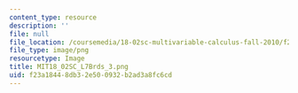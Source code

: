 ```yaml
---
content_type: resource
description: ''
file: null
file_location: /coursemedia/18-02sc-multivariable-calculus-fall-2010/f23a18448db32e500932b2ad3a8fc6cd_MIT18_02SC_L7Brds_3.png
file_type: image/png
resourcetype: Image
title: MIT18_02SC_L7Brds_3.png
uid: f23a1844-8db3-2e50-0932-b2ad3a8fc6cd
---
```

